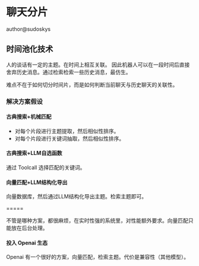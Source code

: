 # 聊天分片

author@sudoskys

## 时间池化技术

人的谈话有一定的主题。在时间上相互关联。
因此机器人可以在一段时间后直接舍弃历史消息。通过检索检索一些历史消息，最仿生。

难点不在于如何切分时间片，而是如何判断当前聊天与历史聊天的关联性。

### 解决方案假设

#### 古典搜索+机械匹配

- 对每个片段进行主题提取，然后相似性排序。
- 对每个片段进行关键词抽取，然后相似性排序。

#### 古典搜索+LLM自选函数

通过 Toolcall 选择匹配的关键词。

#### 向量匹配+LLM结构化导出

向量数据库，然后通过LLM结构化导出主题。检索主题即可。

=====

不管是哪种方案，都很麻烦，在实时性强的系统里，对性能额外要求。向量匹配只能放在后台处理。

#### 投入 Openai 生态

Openai 有一个很好的方案，向量匹配，检索主题。代价是兼容性（其他模型）。
